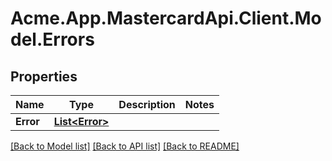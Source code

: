# Acme.App.MastercardApi.Client.Model.Errors

## Properties

Name | Type | Description | Notes
------------ | ------------- | ------------- | -------------
**Error** | [**List&lt;Error&gt;**](Error.md) |  | 

[[Back to Model list]](../README.md#documentation-for-models) [[Back to API list]](../README.md#documentation-for-api-endpoints) [[Back to README]](../README.md)

